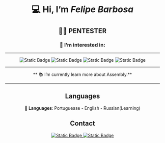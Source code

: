 <div id="badges" align="center">
 
:computer: Hi, I’m *Felipe Barbosa*
===================================
:man_technologist: PENTESTER
-----------------------------------
### 👀 I’m interested in:
-----------------------------------

![Static Badge](https://img.shields.io/badge/ASM%20-blue?style=flat)
![Static Badge](https://img.shields.io/badge/%20Python%20-green?style=flat&logo=python)
![Static Badge](https://img.shields.io/badge/%20Ruby%20-red?style=flat&logo=ruby)
![Static Badge](https://img.shields.io/badge/SQL%20-blue?style=flat&logo=sqlite)


 
------------------------------------------------------------------------------------------------

     
** :books: I’m currently learn more about Assembly.**


------------------------------------------------------------------------------------------------




Languages
------------------------------------------------------------------------------------------------

:speech_balloon: **Languages**:
Portuguease -
English -
Russian(Learning) 
 


Contact
------------------------------------------------------------------------------------------------
  
<a href='mailto:felipe93ti@gmail.com'> ![Static Badge](https://img.shields.io/badge/Email%3A_felipe93ti%40gmail.com%20-lightgray?style=flat&logo=gmail&logoColor=white) </a>
<a href='https://api.whatsapp.com/send/?phone=%2B5583987544118&text&type=phone_number&app_absent=0'> ![Static Badge](https://img.shields.io/badge/Whatsapp%3A_%2B5583987544118%20-green?style=flat&logo=whatsapp&logoColor=white) </a>


</div>
